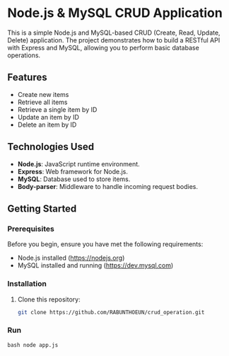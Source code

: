 # Node.js & MySQL CRUD Application

This is a simple Node.js and MySQL-based CRUD (Create, Read, Update, Delete) application. The project demonstrates how to build a RESTful API with Express and MySQL, allowing you to perform basic database operations.

## Features

- Create new items
- Retrieve all items
- Retrieve a single item by ID
- Update an item by ID
- Delete an item by ID

## Technologies Used

- **Node.js**: JavaScript runtime environment.
- **Express**: Web framework for Node.js.
- **MySQL**: Database used to store items.
- **Body-parser**: Middleware to handle incoming request bodies.

## Getting Started

### Prerequisites

Before you begin, ensure you have met the following requirements:

- Node.js installed (https://nodejs.org)
- MySQL installed and running (https://dev.mysql.com)

### Installation

1. Clone this repository:
   ```bash
   git clone https://github.com/RABUNTHOEUN/crud_operation.git

### Run

```bash node app.js ```